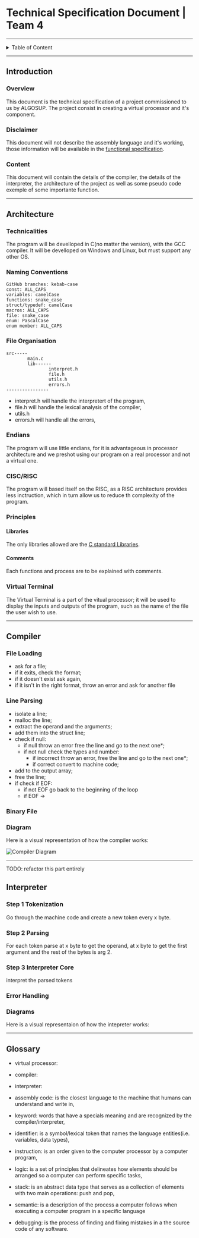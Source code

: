 # Technical Specification Document | Team 4

--- 
 
<details>
<summary>Table of Content</summary>

- [Technical Specification Document | Team 4](#technical-specification-document--team-4)
  - [Introduction](#introduction)
    - [Overview](#overview)
    - [Disclaimer](#disclaimer)
    - [Content](#content)
  - [Architecture](#architecture)
    - [Technicalities](#technicalities)
    - [Naming Conventions](#naming-conventions)
    - [File Organisation](#file-organisation)
    - [Endians](#endians)
    - [CISC/RISC](#ciscrisc)
    - [Principles](#principles)
      - [Libraries](#libraries)
      - [Comments](#comments)
    - [Virtual Terminal](#virtual-terminal)
  - [Compiler](#compiler)
    - [File Loading](#file-loading)
    - [Line Parsing](#line-parsing)
    - [Binary File](#binary-file)
    - [Diagram](#diagram)
  - [Interpreter](#interpreter)
    - [Step 1 Tokenization](#step-1-tokenization)
    - [Step 2 Parsing](#step-2-parsing)
    - [Step 3 Interpreter Core](#step-3-interpreter-core)
    - [Error Handling](#error-handling)
    - [Diagrams](#diagrams)
  - [Glossary](#glossary)

</details>

---

## Introduction

### Overview

This document is the technical specification of a project commissioned to us by ALGOSUP. The project consist in creating a virtual processor and it's component.

### Disclaimer

This document will not describe the assembly language and it's working, those information will be available in the [functional specification](/documents/functional/functionalSpecification.md).

### Content

This document will contain the details of the compiler, the details of the interpreter, the architecture of the project as well as some pseudo code exemple of some importante function.

---

## Architecture

### Technicalities

The program will be develloped in C(no matter the version), with the GCC compiler. It will be develloped on Windows and Linux, but must support any other OS.

### Naming Conventions

```
GitHub branches: kebab-case
const: ALL_CAPS
variables: camelCase
functions: snake_case
struct/typedef: camelCase
macros: ALL_CAPS
file: snake_case
enum: PascalCase
enum member: ALL_CAPS
```

### File Organisation
```
src-----
        main.c
        lib------
                interpret.h
                file.h
                utils.h
                errors.h
----------------
```

- interpret.h will handle the interpretert of the program,
- file.h will handle the lexical analysis of the compiler,
- utils.h
- errors.h will handle all the errors,

### Endians

The program will use little endians, for it is advantageous in processor architecture and we preshot using our program on a real processor and not a virtual one.

### CISC/RISC

The program will based itself on the RISC, as a RISC architecture provides less inctruction, which in turn allow us to reduce th complexity of the program.

### Principles

#### Libraries

The only libraries allowed are the [C standard Libraries](https://en.cppreference.com/w/c/header).

#### Comments

Each functions and process are to be explained with comments.

### Virtual Terminal

The Virtual Terminal is a part of the vitual processor; it will be used to display the inputs and outputs of the program, such as the name of the file the user wish to use.

--- 

## Compiler

### File Loading

- ask for a file;
- if it exits, check the format;
- if it doesn't exist ask again,
- if it isn't in the right format, throw an error and ask for another file

### Line Parsing

- isolate a line;
- malloc the line;
- extract the operand and the arguments;
- add them into the struct line;
- check if null:
  - if null throw an error free the line and go to the next one*;
  - if not null check the types and number:
    - if incorrect throw an error, free the line and go to the next one*;
    - if correct convert to machine code;
- add to the output array;
- free the line;
- if check if EOF:
  - if not EOF go back to the beginning of the loop
  - if EOF -> 

### Binary File

### Diagram

Here is a visual representation of how the compiler works:

![Compiler Diagram](/documents/.data/pictures/UML_preprocessor.png)

---
TODO: refactor this part entirely
## Interpreter

### Step 1 Tokenization

Go through the machine code and create a new token every x byte.

### Step 2 Parsing

For each token parse at x byte to get the operand, at x byte to get the first argument and the rest of the bytes is arg 2.

### Step 3 Interpreter Core

interpret the parsed tokens 

### Error Handling

### Diagrams

Here is a visual representaion of how the intepreter works:

---

## Glossary

- virtual processor: 

- compiler:

- interpreter:

- assembly code: is the closest language to the machine that humans can understand and write in,

- keyword: words that have a specials meaning and are recognized by the compiler/interpreter,

- identifier: is a symbol/lexical token that names the language entities(i.e. variables, data types),

- instruction: is an order given to the computer processor by a computer program,

- logic: is a set of principles that delineates how elements should be arranged so a computer can perform specific tasks,

- stack: is an abstract data type that serves as a collection of elements with two main operations: push and pop,

- semantic: is a description of the process a computer follows when executing a computer program in a specific language

- debugging: is the process of finding and fixing mistakes in a the source code of any software.

